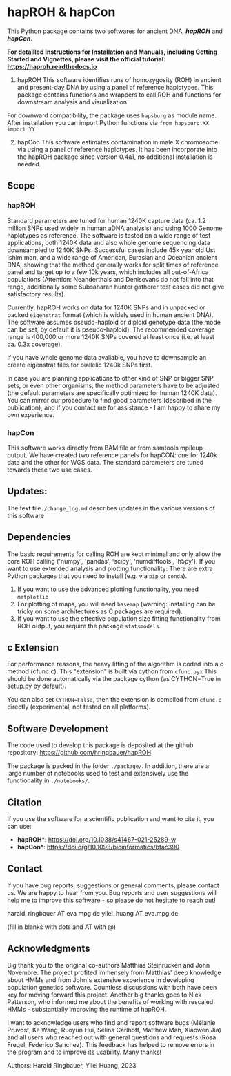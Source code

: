 # hapROH & hapCon
This Python package contains two softwares for ancient DNA, ***hapROH*** and ***hapCon***.

**For detailled Instructions for Installation and Manuals, including Getting Started and Vignettes, please visit the official tutorial:
https://haproh.readthedocs.io**

1) hapROH
This software identifies runs of homozygosity (ROH) in ancient and present-day DNA by using a panel of reference haplotypes. This package contains functions and wrappers to call ROH and functions for downstream analysis and visualization.

For downward compatibility, the package uses `hapsburg` as module name. After installation you can import Python functions via
`from hapsburg.XX import YY`

2) hapCon
This software estimates contamination in male X chromosome via using a panel of reference haplotypes. It has been incorporate into the hapROH package since version 0.4a1, no additional installation is needed. 


## Scope

### hapROH
Standard parameters are tuned for human 1240K capture data (ca. 1.2 million SNPs used widely in human aDNA analysis) and using 1000 Genome haplotypes as reference. The software is tested on a wide range of test applications, both 1240K data and also whole genome sequencing data downsampled to 1240K SNPs. Successful cases include 45k year old Ust Ishim man, and a wide range of American, Eurasian and Oceanian ancient DNA, showing that the method generally works for split times of reference panel and target up to a few 10k years, which includes all out-of-Africa populations (Attention: Neanderthals and Denisovans do not fall into that range, additionally some Subsaharan hunter gatherer test cases did not give satisfactory results).

Currently, hapROH works on data for 1240K SNPs and in unpacked or packed `eigenstrat` format (which is widely used in human ancient DNA). The software assumes pseudo-haploid or diploid genotype data (the mode can be set, by default it is pseudo-haploid). The recommended coverage range is 400,000 or more 1240K SNPs covered at least once (i.e. at least ca. 0.3x coverage).

If you have whole genome data available, you have to downsample an create eigenstrat files for biallelic 1240k SNPs first.

In case you are planning applications to other kind of SNP or bigger SNP sets, or even other organisms, the method parameters have to be adjusted (the default parameters are specifically optimized for human 1240K data). You can mirror our procedure to find good parameters (described in the publication), and if you contact me for assistance - I am happy to share my own experience.

### hapCon
This software works directly from BAM file or from samtools mpileup output. We have created two reference panels for hapCON: one for 1240k data and the other for WGS data. The standard parameters are tuned towards these two use cases.

## Updates:
The text file`./change_log.md` describes updates in the various versions of this software


## Dependencies
The basic requirements for calling ROH are kept minimal and only allow the core ROH calling ('numpy', 'pandas', 'scipy', 'numdifftools', 'h5py'). If you want to use extended analysis and plotting functionality: There are extra Python packages that you need to install (e.g. via `pip` or `conda`). 

1) If you want to use the advanced plotting functionality, you need `matplotlib` 
2) For plotting of maps, you will need `basemap` (warning: installing can be tricky on some architectures as C packages are required). 
3) If you want to use the effective population size fitting functionality from ROH output, you require the package `statsmodels`.


## c Extension
For performance reasons, the heavy lifting of the algorithm is coded into a c method (cfunc.c). This "extension" is built via cython from `cfunc.pyx` This should be done automatically via the package cython (as CYTHON=True in setup.py by default).

You can also set `CYTHON=False`, then the extension is compiled from `cfunc.c` directly (experimental, not tested on all platforms).


## Software Development
The code used to develop this package is deposited at the github repository: 
https://github.com/hringbauer/hapROH

The package is packed in the folder `./package/`. In addition, there are a large number of notebooks used to test and extensively use the functionality in `./notebooks/`.


## Citation
If you use the software for a scientific publication and want to cite it, you can use:
- **hapROH***: https://doi.org/10.1038/s41467-021-25289-w
- **hapCon***: https://doi.org/10.1093/bioinformatics/btac390


## Contact
If you have bug reports, suggestions or general comments, please contact us. We are happy to hear from you. Bug reports and user suggestions will help me to improve this software - so please do not hesitate to reach out!

harald_ringbauer AT eva mpg de
yilei_huang AT eva.mpg.de

(fill in blanks with dots and AT with @)


## 	Acknowledgments
Big thank you to the original co-authors Matthias Steinrücken and John Novembre. The project profited immensely from Matthias' deep knowledge about HMMs and from John's extensive experience in developing population genetics software. Countless discussions with both have been key for moving forward this project. Another big thanks goes to Nick Patterson, who informed me about the benefits of working with rescaled HMMs - substantially improving the runtime of hapROH. 

I want to acknowledge users who find and report software bugs (Mélanie Pruvost, Ke Wang, Ruoyun Hui, Selina Carlhoff, Matthew Mah, Xiaowen Jia) and all users who reached out with general questions and requests (Rosa Fregel, Federico Sanchez). This feedback has helped to remove errors in the program and to improve its usability. Many thanks!


Authors:
Harald Ringbauer, Yilei Huang, 2023